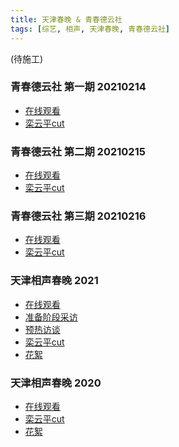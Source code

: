 ```yaml
---
title: 天津春晚 & 青春德云社
tags: [综艺, 相声, 天津春晚, 青春德云社]
---
```

(待施工)

### 青春德云社 第一期 20210214

+ [在线观看]()
+ [栾云平cut]()

### 青春德云社 第二期 20210215
+ [在线观看]()
+ [栾云平cut]()

### 青春德云社 第三期 20210216
+ [在线观看]()
+ [栾云平cut]()

### 天津相声春晚 2021
+ [在线观看]()
+ [准备阶段采访]()
+ [预热访谈]()
+ [栾云平cut]()
+ [花絮]()

### 天津相声春晚 2020
+ [在线观看]()
+ [栾云平cut]()
+ [花絮]()